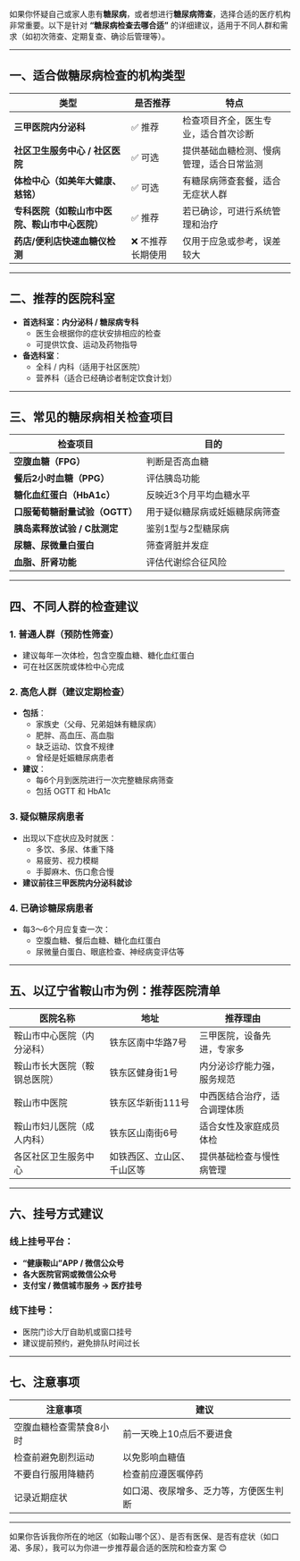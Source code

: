 如果你怀疑自己或家人患有**糖尿病**，或者想进行**糖尿病筛查**，选择合适的医疗机构非常重要。以下是针对 **“糖尿病检查去哪合适”** 的详细建议，适用于不同人群和需求（如初次筛查、定期复查、确诊后管理等）。

---

## 一、适合做糖尿病检查的机构类型

| 类型 | 是否推荐 | 特点 |
|------|-----------|------|
| **三甲医院内分泌科** | ✅ 推荐 | 检查项目齐全，医生专业，适合首次诊断 |
| **社区卫生服务中心 / 社区医院** | ✅ 可选 | 提供基础血糖检测、慢病管理，适合日常监测 |
| **体检中心（如美年大健康、慈铭）** | ✅ 可选 | 有糖尿病筛查套餐，适合无症状人群 |
| **专科医院（如鞍山市中医院、鞍山市中心医院）** | ✅ 推荐 | 若已确诊，可进行系统管理和治疗 |
| **药店/便利店快速血糖仪检测** | ❌ 不推荐长期使用 | 仅用于应急或参考，误差较大 |

---

## 二、推荐的医院科室

- **首选科室：内分泌科 / 糖尿病专科**
  - 医生会根据你的症状安排相应的检查
  - 可提供饮食、运动及药物指导
- **备选科室**：
  - 全科 / 内科（适用于社区医院）
  - 营养科（适合已经确诊者制定饮食计划）

---

## 三、常见的糖尿病相关检查项目

| 检查项目 | 目的 |
|----------|------|
| **空腹血糖（FPG）** | 判断是否高血糖 |
| **餐后2小时血糖（PPG）** | 评估胰岛功能 |
| **糖化血红蛋白（HbA1c）** | 反映近3个月平均血糖水平 |
| **口服葡萄糖耐量试验（OGTT）** | 用于疑似糖尿病或妊娠糖尿病筛查 |
| **胰岛素释放试验 / C肽测定** | 鉴别1型与2型糖尿病 |
| **尿糖、尿微量白蛋白** | 筛查肾脏并发症 |
| **血脂、肝肾功能** | 评估代谢综合征风险 |

---

## 四、不同人群的检查建议

### 1. 普通人群（预防性筛查）
- 建议每年一次体检，包含空腹血糖、糖化血红蛋白
- 可在社区医院或体检中心完成

### 2. 高危人群（建议定期检查）
- **包括**：
  - 家族史（父母、兄弟姐妹有糖尿病）
  - 肥胖、高血压、高血脂
  - 缺乏运动、饮食不规律
  - 曾经是妊娠糖尿病患者
- **建议**：
  - 每6个月到医院进行一次完整糖尿病筛查
  - 包括 OGTT 和 HbA1c

### 3. **疑似糖尿病患者**
- 出现以下症状应及时就医：
  - 多饮、多尿、体重下降
  - 易疲劳、视力模糊
  - 手脚麻木、伤口愈合慢
- **建议前往三甲医院内分泌科就诊**

### 4. 已确诊糖尿病患者
- 每3～6个月应复查一次：
  - 空腹血糖、餐后血糖、糖化血红蛋白
  - 尿微量白蛋白、眼底检查、神经病变评估等

---

## 五、以辽宁省鞍山市为例：推荐医院清单

| 医院名称           | 地址            | 推荐理由           |
| -------------- | ------------- | -------------- |
| 鞍山市中心医院（内分泌科）  | 铁东区南中华路7号     | 三甲医院，设备先进，专家多  |
| 鞍山市长大医院（鞍钢总医院） | 铁东区健身街1号      | 内分泌诊疗能力强，服务规范  |
| 鞍山市中医院         | 铁东区华新街111号    | 中西医结合治疗，适合调理体质 |
| 鞍山市妇儿医院（成人内科）  | 铁东区山南街6号      | 适合女性及家庭成员体检    |
| 各区社区卫生服务中心     | 如铁西区、立山区、千山区等 | 提供基础检查与慢性病管理   |

---

## 六、挂号方式建议

### 线上挂号平台：
- **“健康鞍山”APP / 微信公众号**
- **各大医院官网或微信公众号**
- **支付宝 / 微信城市服务 → 医疗挂号**

### 线下挂号：
- 医院门诊大厅自助机或窗口挂号
- 建议提前预约，避免排队时间过长

---

## 七、注意事项

| 注意事项         | 建议                  |
| ------------ | ------------------- |
| 空腹血糖检查需禁食8小时 | 前一天晚上10点后不要进食       |
| 检查前避免剧烈运动    | 以免影响血糖值             |
| 不要自行服用降糖药    | 检查前应遵医嘱停药           |
| 记录近期症状       | 如口渴、夜尿增多、乏力等，方便医生判断 |

---

如果你告诉我你所在的地区（如鞍山哪个区）、是否有医保、是否有症状（如口渴、多尿），我可以为你进一步推荐最合适的医院和检查方案 😊